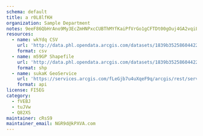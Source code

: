 ```yaml
---
schema: default
title: a r0L8lfKH 
organization: Sample Department 
notes: 9eeF86QbHrAno9My3EcZmHNPxcCUBThMYfKaiPfVrGo1gCFTDt00gOuj4GA2vqiLVRIKhwu2JI54a7 8lxnXbRUOdJ5dkSzWLNpS 
resources:
  - name: wkYdq CSV
    url: 'http://data.phl.opendata.arcgis.com/datasets/1839b35258604422b0b520cbb668df0d_0.csv'
    format: csv
  - name: m59GP Shapefile
    url: 'http://data.phl.opendata.arcgis.com/datasets/1839b35258604422b0b520cbb668df0d_0.zip'
    format: shp
  - name: sukaK GeoService
    url: 'https://services.arcgis.com/fLeGjb7u4uXqeF9q/arcgis/rest/services/Air_Monitoring_Stations/FeatureServer/0/query'
    format: api
license: FI5EG 
category:
  - fVEBJ 
  - tuJVw 
  - Q82XS 
maintainer: cRsS9  
maintainer_email: NGR9d@kPXVA.com
---
```

